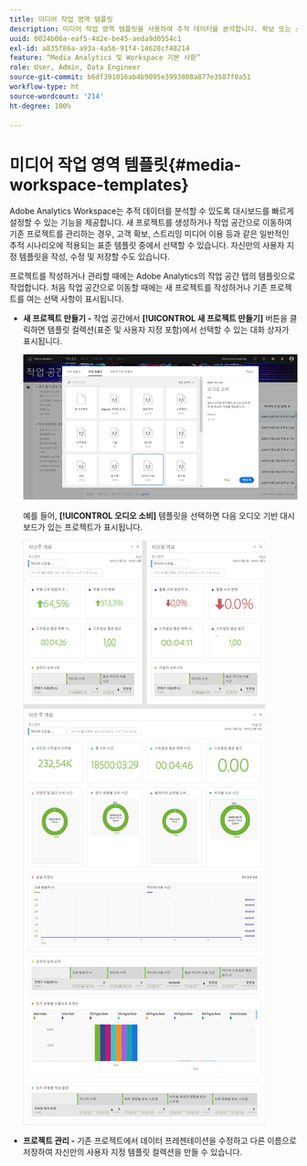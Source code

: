 ```yaml
---
title: 미디어 작업 영역 템플릿
description: 미디어 작업 영역 템플릿을 사용하여 추적 데이터를 분석합니다. 확보 또는 스트리밍 미디어용 표준 템플릿을 선택하거나 사용자 지정 템플릿을 제작합니다.
uuid: 0024b06a-eaf5-4d2e-be45-aeda9d0554c1
exl-id: a835f86a-a93a-4a56-91f4-14628cf48214
feature: “Media Analytics 및 Workspace 기본 사항”
role: User, Admin, Data Engineer
source-git-commit: b6df391016ab4b9095e3993808a877e3587f0a51
workflow-type: ht
source-wordcount: '214'
ht-degree: 100%

---
```


# 미디어 작업 영역 템플릿{#media-workspace-templates}

Adobe Analytics Workspace는 추적 데이터를 분석할 수 있도록 대시보드를 빠르게 설정할 수 있는 기능을 제공합니다. 새 프로젝트를 생성하거나 작업 공간으로 이동하여 기존 프로젝트를 관리하는 경우, 고객 확보, 스트리밍 미디어 이용 등과 같은 일반적인 추적 시나리오에 적용되는 표준 템플릿 중에서 선택할 수 있습니다. 자신만의 사용자 지정 템플릿을 작성, 수정 및 저장할 수도 있습니다.

프로젝트를 작성하거나 관리할 때에는 Adobe Analytics의 작업 공간 탭의 템플릿으로 작업합니다. 처음 작업 공간으로 이동할 때에는 새 프로젝트를 작성하거나 기존 프로젝트를 여는 선택 사항이 표시됩니다.

* **새 프로젝트 만들기 -** 작업 공간에서 **[!UICONTROL 새 프로젝트 만들기]** 버튼을 클릭하면 템플릿 컬렉션(표준 및 사용자 지정 포함)에서 선택할 수 있는 대화 상자가 표시됩니다.

   ![](assets/all-templates-audio.png)

   예를 들어, **[!UICONTROL 오디오 소비]** 템플릿을 선택하면 다음 오디오 기반 대시보드가 있는 프로젝트가 표시됩니다.

   ![](assets/aa-workspace.png)

* **프로젝트 관리 -** 기존 프로젝트에서 데이터 프레젠테이션을 수정하고 다른 이름으로 저장하여 자신만의 사용자 지정 템플릿 컬렉션을 만들 수 있습니다.
